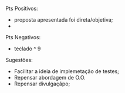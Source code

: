 Pts Positivos: 
- proposta apresentada foi direta/objetiva; 
- 


Pts Negativos:
- teclado ^ 9


Sugestões: 
- Facilitar a ideia de implemetação de testes;
- Repensar abordagem de O.O.
- Repensar divulgaçãpo;